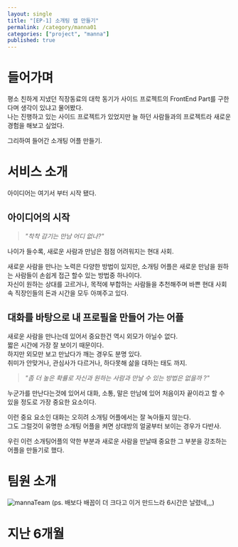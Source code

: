 ```yaml
---
layout: single
title: "[EP-1] 소개팅 앱 만들기"
permalink: /category/manna01
categories: ["project", "manna"]
published: true
---
```


# 들어가며

평소 친하게 지냈던 직장동료의 대학 동기가 사이드 프로젝트의 FrontEnd Part를 구한다며 생각이 있냐고 물어봤다.  
나는 진행하고 있는 사이드 프로젝트가 있었지만 늘 하던 사람들과의 프로젝트라 새로운 경험을 해보고 싶었다.

그리하여 들어간 소개팅 어플 만들기.

# 서비스 소개

아이디어는 여기서 부터 시작 됐다.

## 아이디어의 시작

> _"착착 감기는 만남 어디 없나?"_

나이가 들수록, 새로운 사람과 만남은 점점 어려워지는 현대 사회.

새로운 사람을 만나는 노력은 다양한 방법이 있지만, 소개팅 어플은 새로운 만남을 원하는 사람들이 손쉽게 접근 할수 있는 방법중 하나이다.  
자신이 원하는 상대를 고르거나, 목적에 부합하는 사람들을 추천해주며 바쁜 현대 사회속 직장인들의 돈과 시간을 모두 아껴주고 있다.

## 대화를 바탕으로 내 프로필을 만들어 가는 어플

새로운 사람을 만나는데 있어서 중요한건 역시 외모가 아닐수 없다.  
짧은 시간에 가장 잘 보이기 때문이다.  
하지만 외모만 보고 만났다가 깨는 경우도 분명 있다.  
취미가 안맞거나, 관심사가 다르거나, 하다못해 삶을 대하는 태도 까지.

> _"좀 더 높은 확률로 자신과 원하는 사람과 만날 수 있는 방법은 없을까 ?"_

누군가를 만난다는것에 있어서 대화, 소통, 말은 만남에 있어 처음이자 끝이라고 할 수 있을 정도로 가장 중요한 요소이다.

이런 중요 요소인 대화는 오히려 소개팅 어플에서는 잘 녹아들지 않는다.  
그도 그럴것이 유명한 소개팅 어플을 켜면 상대방의 얼굴부터 보이는 경우가 다반사.

우린 이런 소개팅어플의 약한 부분과 새로운 사람을 만날때 중요한 그 부분을 강조하는 어플을 만들기로 했다.

# 팀원 소개

![mannaTeam](https://github.com/bintz76/bintz76/assets/103884098/9e48d7e4-cfa8-47d7-b7bd-7fd0c3f49fe7)
(ps. 배보다 배꼽이 더 크다고 이거 만드느라 6시간은 날렸네,,,)

# 지난 6개월
